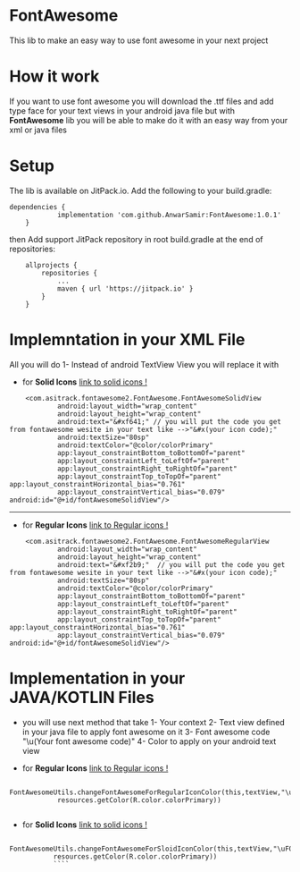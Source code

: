 # FontAwesome
This lib to make an easy way to use font awesome in your next project 
# How it work 
If you want to use font awesome you will download the .ttf files and add type face for your text views in your android java file 
but with   **FontAwesome** lib  you will be able to make do it with an easy way from your xml or java files 
# Setup
The lib is available on JitPack.io. Add the following to your build.gradle:
```
dependencies {
	        implementation 'com.github.AnwarSamir:FontAwesome:1.0.1'
	}
```
then 
Add support JitPack repository in root build.gradle at the end of repositories:
```
	allprojects {
		repositories {
			...
			maven { url 'https://jitpack.io' }
		}
	}
```
# Implemntation in your XML File 
All you will do 
1- Instead of android TextView View you will replace it with 
- for **Solid Icons** [link to solid icons !](https://fontawesome.com/icons?d=gallery&s=solid)
```
    <com.asitrack.fontawesome2.FontAwesome.FontAwesomeSolidView
            android:layout_width="wrap_content"
            android:layout_height="wrap_content"
            android:text="&#xf641;" // you will put the code you get from fontawesome wesite in your text like -->"&#x(your icon code);"
            android:textSize="80sp"
            android:textColor="@color/colorPrimary"
            app:layout_constraintBottom_toBottomOf="parent"
            app:layout_constraintLeft_toLeftOf="parent"
            app:layout_constraintRight_toRightOf="parent"
            app:layout_constraintTop_toTopOf="parent" app:layout_constraintHorizontal_bias="0.761"
            app:layout_constraintVertical_bias="0.079" android:id="@+id/fontAwesomeSolidView"/>
```
-------------------------------------
- for **Regular Icons** [link to Regular icons !](https://fontawesome.com/icons?d=gallery&s=regular)
```
    <com.asitrack.fontawesome2.FontAwesome.FontAwesomeRegularView
            android:layout_width="wrap_content"
            android:layout_height="wrap_content"
            android:text="&#xf2b9;"  // you will put the code you get from fontawesome wesite in your text like -->"&#x(your icon code);"
            android:textSize="80sp"
            android:textColor="@color/colorPrimary"
            app:layout_constraintBottom_toBottomOf="parent"
            app:layout_constraintLeft_toLeftOf="parent"
            app:layout_constraintRight_toRightOf="parent"
            app:layout_constraintTop_toTopOf="parent" app:layout_constraintHorizontal_bias="0.761"
            app:layout_constraintVertical_bias="0.079" android:id="@+id/fontAwesomeSolidView"/>
```

# Implementation in your JAVA/KOTLIN Files
 - you will use next method that take 
 1- Your context 
 2- Text view defined in your java file to apply font awesome on it 
 3- Font awesome code "\u(Your font awesome code)"
 4- Color to apply on your android text view 
 
 - for **Regular Icons** [link to Regular icons !](https://fontawesome.com/icons?d=gallery&s=regular)
```
 FontAwesomeUtils.changeFontAwesomeForRegularIconColor(this,textView,"\uF057",
            resources.getColor(R.color.colorPrimary))
            
 ```
 - for **Solid Icons** [link to solid icons !](https://fontawesome.com/icons?d=gallery&s=solid)
 ```
  FontAwesomeUtils.changeFontAwesomeForSloidIconColor(this,textView,"\uF057",
            resources.getColor(R.color.colorPrimary))
            ````
